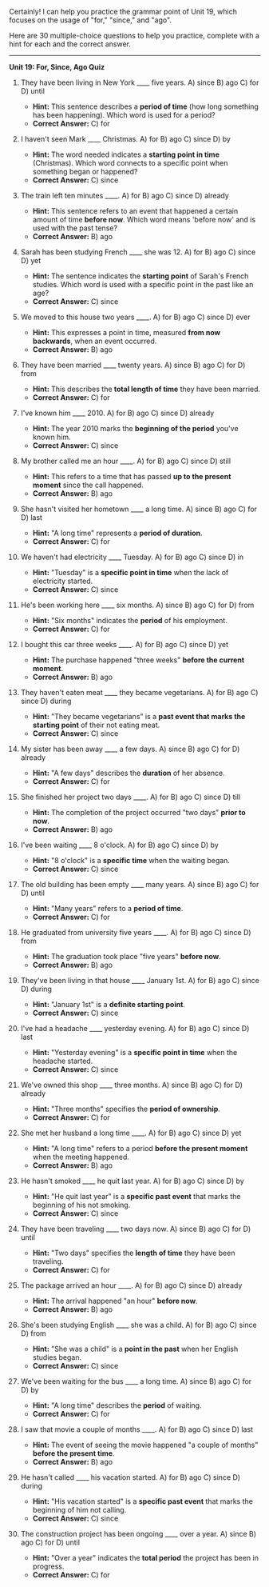 Certainly! I can help you practice the grammar point of Unit 19, which focuses on the usage of "for," "since," and "ago".

Here are 30 multiple-choice questions to help you practice, complete with a hint for each and the correct answer.

---

**Unit 19: For, Since, Ago Quiz**

1.  They have been living in New York \_\_\_\_ five years.
    A) since
    B) ago
    C) for
    D) until
    *   **Hint:** This sentence describes a **period of time** (how long something has been happening). Which word is used for a period?
    *   **Correct Answer:** C) for

2.  I haven't seen Mark \_\_\_\_ Christmas.
    A) for
    B) ago
    C) since
    D) by
    *   **Hint:** The word needed indicates a **starting point in time** (Christmas). Which word connects to a specific point when something began or happened?
    *   **Correct Answer:** C) since

3.  The train left ten minutes \_\_\_\_.
    A) for
    B) ago
    C) since
    D) already
    *   **Hint:** This sentence refers to an event that happened a certain amount of time **before now**. Which word means 'before now' and is used with the past tense?
    *   **Correct Answer:** B) ago

4.  Sarah has been studying French \_\_\_\_ she was 12.
    A) for
    B) ago
    C) since
    D) yet
    *   **Hint:** The sentence indicates the **starting point** of Sarah's French studies. Which word is used with a specific point in the past like an age?
    *   **Correct Answer:** C) since

5.  We moved to this house two years \_\_\_\_.
    A) for
    B) ago
    C) since
    D) ever
    *   **Hint:** This expresses a point in time, measured **from now backwards**, when an event occurred.
    *   **Correct Answer:** B) ago

6.  They have been married \_\_\_\_ twenty years.
    A) since
    B) ago
    C) for
    D) from
    *   **Hint:** This describes the **total length of time** they have been married.
    *   **Correct Answer:** C) for

7.  I've known him \_\_\_\_ 2010.
    A) for
    B) ago
    C) since
    D) already
    *   **Hint:** The year 2010 marks the **beginning of the period** you've known him.
    *   **Correct Answer:** C) since

8.  My brother called me an hour \_\_\_\_.
    A) for
    B) ago
    C) since
    D) still
    *   **Hint:** This refers to a time that has passed **up to the present moment** since the call happened.
    *   **Correct Answer:** B) ago

9.  She hasn't visited her hometown \_\_\_\_ a long time.
    A) since
    B) ago
    C) for
    D) last
    *   **Hint:** "A long time" represents a **period of duration**.
    *   **Correct Answer:** C) for

10. We haven't had electricity \_\_\_\_ Tuesday.
    A) for
    B) ago
    C) since
    D) in
    *   **Hint:** "Tuesday" is a **specific point in time** when the lack of electricity started.
    *   **Correct Answer:** C) since

11. He's been working here \_\_\_\_ six months.
    A) since
    B) ago
    C) for
    D) from
    *   **Hint:** "Six months" indicates the **period** of his employment.
    *   **Correct Answer:** C) for

12. I bought this car three weeks \_\_\_\_.
    A) for
    B) ago
    C) since
    D) yet
    *   **Hint:** The purchase happened "three weeks" **before the current moment**.
    *   **Correct Answer:** B) ago

13. They haven't eaten meat \_\_\_\_ they became vegetarians.
    A) for
    B) ago
    C) since
    D) during
    *   **Hint:** "They became vegetarians" is a **past event that marks the starting point** of their not eating meat.
    *   **Correct Answer:** C) since

14. My sister has been away \_\_\_\_ a few days.
    A) since
    B) ago
    C) for
    D) already
    *   **Hint:** "A few days" describes the **duration** of her absence.
    *   **Correct Answer:** C) for

15. She finished her project two days \_\_\_\_.
    A) for
    B) ago
    C) since
    D) till
    *   **Hint:** The completion of the project occurred "two days" **prior to now**.
    *   **Correct Answer:** B) ago

16. I've been waiting \_\_\_\_ 8 o'clock.
    A) for
    B) ago
    C) since
    D) by
    *   **Hint:** "8 o'clock" is a **specific time** when the waiting began.
    *   **Correct Answer:** C) since

17. The old building has been empty \_\_\_\_ many years.
    A) since
    B) ago
    C) for
    D) until
    *   **Hint:** "Many years" refers to a **period of time**.
    *   **Correct Answer:** C) for

18. He graduated from university five years \_\_\_\_.
    A) for
    B) ago
    C) since
    D) from
    *   **Hint:** The graduation took place "five years" **before now**.
    *   **Correct Answer:** B) ago

19. They've been living in that house \_\_\_\_ January 1st.
    A) for
    B) ago
    C) since
    D) during
    *   **Hint:** "January 1st" is a **definite starting point**.
    *   **Correct Answer:** C) since

20. I've had a headache \_\_\_\_ yesterday evening.
    A) for
    B) ago
    C) since
    D) last
    *   **Hint:** "Yesterday evening" is a **specific point in time** when the headache started.
    *   **Correct Answer:** C) since

21. We've owned this shop \_\_\_\_ three months.
    A) since
    B) ago
    C) for
    D) already
    *   **Hint:** "Three months" specifies the **period of ownership**.
    *   **Correct Answer:** C) for

22. She met her husband a long time \_\_\_\_.
    A) for
    B) ago
    C) since
    D) yet
    *   **Hint:** "A long time" refers to a period **before the present moment** when the meeting happened.
    *   **Correct Answer:** B) ago

23. He hasn't smoked \_\_\_\_ he quit last year.
    A) for
    B) ago
    C) since
    D) by
    *   **Hint:** "He quit last year" is a **specific past event** that marks the beginning of his not smoking.
    *   **Correct Answer:** C) since

24. They have been traveling \_\_\_\_ two days now.
    A) since
    B) ago
    C) for
    D) until
    *   **Hint:** "Two days" specifies the **length of time** they have been traveling.
    *   **Correct Answer:** C) for

25. The package arrived an hour \_\_\_\_.
    A) for
    B) ago
    C) since
    D) already
    *   **Hint:** The arrival happened "an hour" **before now**.
    *   **Correct Answer:** B) ago

26. She's been studying English \_\_\_\_ she was a child.
    A) for
    B) ago
    C) since
    D) from
    *   **Hint:** "She was a child" is a **point in the past** when her English studies began.
    *   **Correct Answer:** C) since

27. We've been waiting for the bus \_\_\_\_ a long time.
    A) since
    B) ago
    C) for
    D) by
    *   **Hint:** "A long time" describes the **period** of waiting.
    *   **Correct Answer:** C) for

28. I saw that movie a couple of months \_\_\_\_.
    A) for
    B) ago
    C) since
    D) last
    *   **Hint:** The event of seeing the movie happened "a couple of months" **before the present time**.
    *   **Correct Answer:** B) ago

29. He hasn't called \_\_\_\_ his vacation started.
    A) for
    B) ago
    C) since
    D) during
    *   **Hint:** "His vacation started" is a **specific past event** that marks the beginning of him not calling.
    *   **Correct Answer:** C) since

30. The construction project has been ongoing \_\_\_\_ over a year.
    A) since
    B) ago
    C) for
    D) until
    *   **Hint:** "Over a year" indicates the **total period** the project has been in progress.
    *   **Correct Answer:** C) for